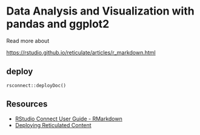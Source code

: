 # Data Analysis and Visualization with pandas and ggplot2

Read more about 

https://rstudio.github.io/reticulate/articles/r_markdown.html

## deploy

```
rsconnect::deployDoc()
```

## Resources

- [RStudio Connect User Guide - RMarkdown](https://docs.rstudio.com/connect/user/rmarkdown/)
- [Deploying Reticulated Content](https://solutions.rstudio.com/r/reticulate/#setting-up-a-reticulated-project)